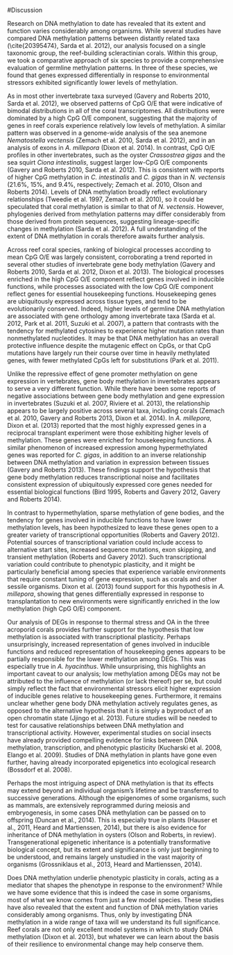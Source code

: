 #Discussion

Research on DNA methylation to date has revealed that its extent and function varies considerably among organisms. While several studies have compared DNA methylation patterns between distantly related taxa (\cite{20395474}, Sarda et al. 2012), our analysis focused on a single taxonomic group, the reef-building scleractinian corals. Within this group, we took a comparative approach of six species to provide a comprehensive evaluation of germline methylation patterns. In three of these species, we found that genes expressed differentially in response to environmental stressors exhibited significantly lower levels of methylation. 

As in most other invertebrate taxa surveyed (Gavery and Roberts 2010, Sarda et al. 2012), we observed patterns of CpG O/E that were indicative of bimodal distributions in all of the coral transcriptomes. All distributions were dominated by a high CpG O/E component, suggesting that the majority of genes in reef corals experience relatively low levels of methylation. A similar pattern was observed in a genome-wide analysis of the sea anemone *Nematostella vectensis* (Zemach et al. 2010, Sarda et al. 2012), and in an analysis of exons in *A. millepora* (Dixon et al. 2014). In contrast, CpG O/E profiles in other invertebrates, such as the oyster *Crassostrea gigas* and the sea squirt *Ciona intestinalis*, suggest larger low-CpG O/E components (Gavery and Roberts 2010, Sarda et al. 2012). This is consistent with reports of higher CpG methylation in *C. intestinalis* and *C. gigas* than in *N. vectensis* (21.6%, 15%, and 9.4%, respectively; Zemach et al. 2010, Olson and Roberts 2014). Levels of DNA methylation broadly reflect evolutionary relationships (Tweedie et al. 1997, Zemach et al. 2010), so it could be speculated that coral methylation is similar to that of *N. vectensis*. However, phylogenies derived from methylation patterns may differ considerably from those derived from protein sequences, suggesting lineage-specific changes in methylation (Sarda et al. 2012). A full understanding of the extent of DNA methylation in corals therefore awaits further analysis. 

Across reef coral species, ranking of biological processes according to mean CpG O/E was largely consistent, corroborating a trend reported in several other studies of invertebrate gene body methylation (Gavery and Roberts 2010, Sarda et al. 2012, Dixon et al. 2013). The biological processes enriched in the high CpG O/E component reflect genes involved in inducible functions, while processes associated with the low CpG O/E component reflect genes for essential housekeeping functions. Housekeeping genes are ubiquitously expressed across tissue types, and tend to be evolutionarily conserved. Indeed, higher levels of germline DNA methylation are associated with gene orthology among invertebrate taxa (Sarda et al. 2012, Park et al. 2011, Suzuki et al. 2007), a pattern that contrasts with the tendency for methylated cytosines to experience higher mutation rates than nonmethylated nucleotides. It may be that DNA methylation has an overall protective influence despite the mutagenic effect on CpGs, or that CpG mutations have largely run their course over time in heavily methylated genes, with fewer methylated CpGs left for substitutions (Park et al. 2011). 

Unlike the repressive effect of gene promoter methylation on gene expression in vertebrates, gene body methylation in invertebrates appears to serve a very different function. While there have been some reports of negative associations between gene body methylation and gene expression in invertebrates (Suzuki et al. 2007, Riviere et al. 2013), the relationship appears to be largely positive across several taxa, including corals (Zemach et al. 2010, Gavery and Roberts 2013, Dixon et al. 2014). In *A. millepora*, Dixon et al. (2013) reported that the most highly expressed genes in a reciprocal transplant experiment were those exhibiting higher levels of methylation. These genes were enriched for housekeeping functions. A similar phenomenon of increased expression among hypermethylated genes was reported for *C. gigas*, in addition to an inverse relationship between DNA methylation and variation in expression between tissues (Gavery and Roberts 2013). These findings support the hypothesis that gene body methylation reduces transcriptional noise and facilitates consistent expression of ubiquitously expressed core genes needed for essential biological functions (Bird 1995, Roberts and Gavery 2012, Gavery and Roberts 2014). 

In contrast to hypermethylation, sparse methylation of gene bodies, and the tendency for genes involved in inducible functions to have lower methylation levels, has been hypothesized to leave these genes open to a greater variety of transcriptional opportunities (Roberts and Gavery 2012). Potential sources of transcriptional variation could include access to alternative start sites, increased sequence mutations, exon skipping, and transient methylation (Roberts and Gavery 2012). Such transcriptional variation could contribute to phenotypic plasticity, and it might be particularly beneficial among species that experience variable environments that require constant tuning of gene expression, such as corals and other sessile organisms. Dixon et al. (2013) found support for this hypothesis in *A. millepora*, showing that genes differentially expressed in response to transplantation to new environments were significantly enriched in the low methylation (high CpG O/E) component. 

Our analysis of DEGs in response to thermal stress and OA in the three acroporid corals provides further support for the hypothesis that low methylation is associated with transcriptional plasticity. Perhaps unsurprisingly, increased representation of genes involved in inducible functions and reduced representation of housekeeping genes appears to be partially responsible for the lower methylation among DEGs. This was especially true in *A. hyacinthus*. While unsurprising, this highlights an important caveat to our analysis; low methylation among DEGs may not be attributed to the influence of methylation (or lack thereof) per se, but could simply reflect the fact that environmental stressors elicit higher expression of inducible genes relative to housekeeping genes. Furthermore, it remains unclear whether gene body DNA methylation actively regulates genes, as opposed to the alternative hypothesis that it is simply a byproduct of an open chromatin state (Jjingo et al. 2013). Future studies will be needed to test for causative relationships between DNA methylation and transcriptional activity. However, experimental studies on social insects have already provided compelling evidence for links between DNA methylation, transcription, and phenotypic plasticity (Kucharski et al. 2008, Elango et al. 2009). Studies of DNA methylation in plants have gone even further, having already incorporated epigenetics into ecological research (Bossdorf et al. 2008).  

Perhaps the most intriguing aspect of DNA methylation is that its effects may extend beyond an individual organism’s lifetime and be transferred to successive generations. Although the epigenomes of some organisms, such as mammals, are extensively reprogrammed during meiosis and embryogenesis, in some cases DNA methylation can be passed on to offspring (Duncan et al., 2014). This is especially true in plants (Hauser et al., 2011, Heard and Martienssen, 2014), but there is also evidence for inheritance of DNA methylation in oysters (Olson and Roberts, in review). Transgenerational epigenetic inheritance is a potentially transformative biological concept, but its extent and significance is only just beginning to be understood, and remains largely unstudied in the vast majority of organisms (Grossniklaus et al., 2013, Heard and Martienssen, 2014). 

Does DNA methylation underlie phenotypic plasticity in corals, acting as a mediator that shapes the phenotype in response to the environment? While we have some evidence that this is indeed the case in some organisms, most of what we know comes from just a few model species. These studies have also revealed that the extent and function of DNA methylation varies considerably among organisms. Thus, only by investigating DNA methylation in a wide range of taxa will we understand its full significance. Reef corals are not only excellent model systems in which to study DNA methylation (Dixon et al. 2013), but whatever we can learn about the basis of their resilience to environmental change may help conserve them. 

    